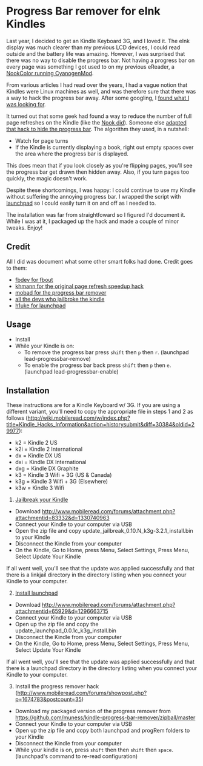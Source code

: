 # Progress Bar remover for eInk Kindles

Last year, I decided to get an Kindle Keyboard 3G, and I loved it.  The eInk display was much clearer than my previous LCD devices, I could read outside and the battery life was amazing.  However, I was surprised that there was no way to disable the progress bar.  Not having a progress bar on every page was something I got used to on my previous eReader, a [NookColor running CyanogenMod](http://forum.xda-developers.com/showpost.php?p=11452450&postcount=19).

From various articles I had read over the years, I had a vague notion that Kindles were Linux machines as well, and was therefore sure that there was a way to hack the progress bar away.  After some googling, I [found what I was looking for](http://www.mobileread.com/forums/showthread.php?t=142848).

It turned out that some geek had found a way to reduce the number of full page refreshes on the Kindle (like the [Nook did](http://techcrunch.com/2010/10/18/nook-gets-faster-page-turning-sync-across-devices-with-1-5-firmware-update-next-month/)).  Someone else [adapted that hack to hide the progress bar](http://www.mobileread.com/forums/showpost.php?p=1674783&postcount=35).  The algorithm they used, in a nutshell:
* Watch for page turns
* If the Kindle is currently displaying a book, right out empty spaces over the area where the progress bar is displayed.

This does mean that if you look closely as you're flipping pages, you'll see the progress bar get drawn then hidden away.  Also, if you turn pages too quickly, the magic doesn't work.  

Despite these shortcomings, I was happy: I could continue to use my Kindle without suffering the annoying progress bar.  I wrapped the script with [launchpad](http://www.mobileread.com/forums/showthread.php?t=97636) so I could easily turn it on and off as I needed to.

The installation was far from straightfoward so I figured I'd document it.  While I was at it, I packaged up the hack and made a couple of minor tweaks.  Enjoy!

## Credit

All I did was document what some other smart folks had done.  Credit goes to them:
* [fbdev for fbout](http://www.mobileread.com/forums/showthread.php?t=147488)
* [khmann for the original page refresh speedup hack](http://www.mobileread.com/forums/showpost.php?p=1658305&postcount=1)
* [mobad for the progress bar remover](http://www.mobileread.com/forums/showpost.php?p=1674783&postcount=35)
* [all the devs who jailbroke the kindle](http://www.mobileread.com/forums/showthread.php?t=88004)
* [h1uke for launchpad](http://www.mobileread.com/forums/showthread.php?t=97636)

## Usage

* Install
* While your Kindle is on:
  * To remove the progress bar press `shift` then `p` then `r`. (launchpad lead-progressbar-remove)
  * To enable the progress bar back press `shift` then `p` then `e`. (launchpad lead-progressbar-enable)

## Installation

These instructions are for a Kindle Keyboard w/ 3G.  If you are using a different variant, you'll need to copy the appropriate file in steps 1 and 2 as follows (http://wiki.mobileread.com/w/index.php?title=Kindle_Hacks_Information&action=historysubmit&diff=30384&oldid=29977):
* k2 = Kindle 2 US
* k2i = Kindle 2 International
* dx = Kindle DX US
* dxi = Kindle DX International
* dxg = Kindle DX Graphite
* k3 = Kindle 3 Wifi + 3G (US & Canada)
* k3g = Kindle 3 Wifi + 3G (Elsewhere)
* k3w = Kindle 3 Wifi

1. [Jailbreak your Kindle](http://www.mobileread.com/forums/showthread.php?t=88004)
  * Download http://www.mobileread.com/forums/attachment.php?attachmentid=83332&d=1330740963
  * Connect your Kindle to your computer via USB
  * Open the zip file and copy update_jailbreak_0.10.N_k3g-3.2.1_install.bin to your Kindle
  * Disconnect the Kindle from your computer
  * On the Kindle, Go to Home, press Menu, Select Settings, Press Menu, Select Update Your Kindle
  
  If all went well, you'll see that the update was applied successfully and that there is a linkjail directory in the directory listing when you connect your Kindle to your computer.

2. [Install launchpad](http://www.mobileread.com/forums/showthread.php?t=97636)
  * Download http://www.mobileread.com/forums/attachment.php?attachmentid=65929&d=1296663715
  * Connect your Kindle to your computer via USB
  * Open up the zip file and copy the update_launchpad_0.0.1c_k3g_install.bin
  * Disconnect the Kindle from your computer
  * On the Kindle, Go to Home, press Menu, Select Settings, Press Menu, Select Update Your Kindle
  
  If all went well, you'll see that the update was applied successfully and that there is a launchpad directory in the directory listing  when you connect your Kindle to your computer.

3. Install the progress remover hack (http://www.mobileread.com/forums/showpost.php?p=1674783&postcount=35)
  * Download my packaged version of the progress remover from https://github.com/muness/kindle-progress-bar-remover/zipball/master
  * Connect your Kindle to your computer via USB
  * Open up the zip file and copy both launchpad and progRem folders to your Kindle
  * Disconnect the Kindle from your computer
  * While your kindle is on, press `shift` then then `shift` then `space`. (launchpad's command to re-read configuration)
